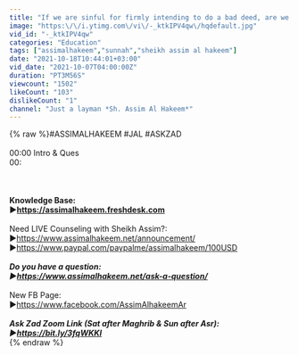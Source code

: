```yaml
---
title: "If we are sinful for firmly intending to do a bad deed, are we rewarded for intending good deeds"
image: "https:\/\/i.ytimg.com\/vi\/-_ktkIPV4qw\/hqdefault.jpg"
vid_id: "-_ktkIPV4qw"
categories: "Education"
tags: ["assimalhakeem","sunnah","sheikh assim al hakeem"]
date: "2021-10-18T10:44:01+03:00"
vid_date: "2021-10-07T04:00:00Z"
duration: "PT3M56S"
viewcount: "1502"
likeCount: "103"
dislikeCount: "1"
channel: "Just a layman *Sh. Assim Al Hakeem*"
---
```

{% raw %}#ASSIMALHAKEEM #JAL #ASKZAD <br /><br />00:00 Intro &amp; Ques<br />00:<br /><br /><br />__________________________________________<br />Knowledge Base: <br />▶️<a rel="nofollow" target="blank" href="https://assimalhakeem.freshdesk.com">https://assimalhakeem.freshdesk.com</a><br />__________________________________________<br />Need LIVE Counseling with Sheikh Assim?:<br />▶️<a rel="nofollow" target="blank" href="https://www.assimalhakeem.net/announcement/">https://www.assimalhakeem.net/announcement/</a><br />▶️<a rel="nofollow" target="blank" href="https://www.paypal.com/paypalme/assimalhakeem/100USD">https://www.paypal.com/paypalme/assimalhakeem/100USD</a><br />___________________________________________<br />Do you have a question:<br />▶️<a rel="nofollow" target="blank" href="https://www.assimalhakeem.net/ask-a-question/">https://www.assimalhakeem.net/ask-a-question/</a><br />___________________________________________<br />New FB Page:<br />▶️<a rel="nofollow" target="blank" href="https://www.facebook.com/AssimAlhakeemAr">https://www.facebook.com/AssimAlhakeemAr</a><br />___________________________________________<br />Ask Zad Zoom Link (Sat after Maghrib &amp; Sun after Asr):<br />▶️<a rel="nofollow" target="blank" href="https://bit.ly/3fqWKKI">https://bit.ly/3fqWKKI</a><br />___________________________________________{% endraw %}

